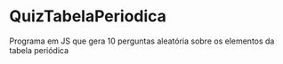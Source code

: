 # QuizTabelaPeriodica
Programa em JS que gera 10 perguntas aleatória sobre os elementos da tabela periódica 
